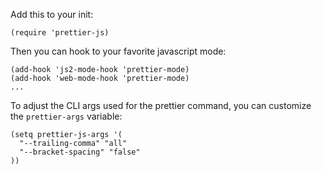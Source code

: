 Add this to your init:

```elisp
(require 'prettier-js)
```

Then you can hook to your favorite javascript mode:
```elisp
(add-hook 'js2-mode-hook 'prettier-mode)
(add-hook 'web-mode-hook 'prettier-mode)
...
```

To adjust the CLI args used for the prettier command, you can customize the `prettier-args` variable:

```elisp
(setq prettier-js-args '(
  "--trailing-comma" "all"
  "--bracket-spacing" "false"
))
```
